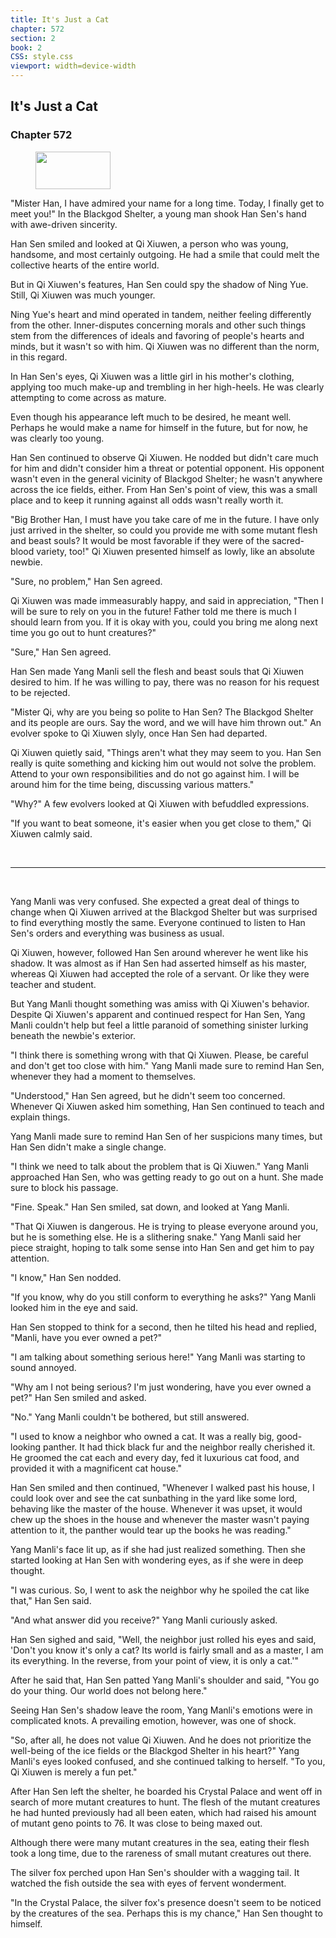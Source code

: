 ```yaml
---
title: It's Just a Cat
chapter: 572
section: 2
book: 2
CSS: style.css
viewport: width=device-width
---
```


## It's Just a Cat

### Chapter 572

<figure>
	<img src="../Images/gem.gif" alt="" id="gem" width="120" height="60" />
</figure>

"Mister Han, I have admired your name for a long time. Today, I finally get to meet you!" In the Blackgod Shelter, a young man shook Han Sen's hand with awe-driven sincerity.

Han Sen smiled and looked at Qi Xiuwen, a person who was young, handsome, and most certainly outgoing. He had a smile that could melt the collective hearts of the entire world.

But in Qi Xiuwen's features, Han Sen could spy the shadow of Ning Yue. Still, Qi Xiuwen was much younger.

Ning Yue's heart and mind operated in tandem, neither feeling differently from the other. Inner-disputes concerning morals and other such things stem from the differences of ideals and favoring of people's hearts and minds, but it wasn't so with him. Qi Xiuwen was no different than the norm, in this regard.

In Han Sen's eyes, Qi Xiuwen was a little girl in his mother's clothing, applying too much make-up and trembling in her high-heels. He was clearly attempting to come across as mature.

Even though his appearance left much to be desired, he meant well. Perhaps he would make a name for himself in the future, but for now, he was clearly too young.

Han Sen continued to observe Qi Xiuwen. He nodded but didn't care much for him and didn't consider him a threat or potential opponent. His opponent wasn't even in the general vicinity of Blackgod Shelter; he wasn't anywhere across the ice fields, either. From Han Sen's point of view, this was a small place and to keep it running against all odds wasn't really worth it.

"Big Brother Han, I must have you take care of me in the future. I have only just arrived in the shelter, so could you provide me with some mutant flesh and beast souls? It would be most favorable if they were of the sacred-blood variety, too!" Qi Xiuwen presented himself as lowly, like an absolute newbie.

"Sure, no problem," Han Sen agreed.

Qi Xiuwen was made immeasurably happy, and said in appreciation, "Then I will be sure to rely on you in the future! Father told me there is much I should learn from you. If it is okay with you, could you bring me along next time you go out to hunt creatures?"

"Sure," Han Sen agreed.

Han Sen made Yang Manli sell the flesh and beast souls that Qi Xiuwen desired to him. If he was willing to pay, there was no reason for his request to be rejected.

"Mister Qi, why are you being so polite to Han Sen? The Blackgod Shelter and its people are ours. Say the word, and we will have him thrown out." An evolver spoke to Qi Xiuwen slyly, once Han Sen had departed.

Qi Xiuwen quietly said, "Things aren't what they may seem to you. Han Sen really is quite something and kicking him out would not solve the problem. Attend to your own responsibilities and do not go against him. I will be around him for the time being, discussing various matters."

"Why?" A few evolvers looked at Qi Xiuwen with befuddled expressions.

"If you want to beat someone, it's easier when you get close to them," Qi Xiuwen calmly said.

<br>

*****

<br>

Yang Manli was very confused. She expected a great deal of things to change when Qi Xiuwen arrived at the Blackgod Shelter but was surprised to find everything mostly the same. Everyone continued to listen to Han Sen's orders and everything was business as usual.

Qi Xiuwen, however, followed Han Sen around wherever he went like his shadow. It was almost as if Han Sen had asserted himself as his master, whereas Qi Xiuwen had accepted the role of a servant. Or like they were teacher and student.

But Yang Manli thought something was amiss with Qi Xiuwen's behavior. Despite Qi Xiuwen's apparent and continued respect for Han Sen, Yang Manli couldn't help but feel a little paranoid of something sinister lurking beneath the newbie's exterior.

"I think there is something wrong with that Qi Xiuwen. Please, be careful and don't get too close with him." Yang Manli made sure to remind Han Sen, whenever they had a moment to themselves.

"Understood," Han Sen agreed, but he didn't seem too concerned. Whenever Qi Xiuwen asked him something, Han Sen continued to teach and explain things.

Yang Manli made sure to remind Han Sen of her suspicions many times, but Han Sen didn't make a single change.

"I think we need to talk about the problem that is Qi Xiuwen." Yang Manli approached Han Sen, who was getting ready to go out on a hunt. She made sure to block his passage.

"Fine. Speak." Han Sen smiled, sat down, and looked at Yang Manli.

"That Qi Xiuwen is dangerous. He is trying to please everyone around you, but he is something else. He is a slithering snake." Yang Manli said her piece straight, hoping to talk some sense into Han Sen and get him to pay attention.

"I know," Han Sen nodded.

"If you know, why do you still conform to everything he asks?" Yang Manli looked him in the eye and said.

Han Sen stopped to think for a second, then he tilted his head and replied, "Manli, have you ever owned a pet?"

"I am talking about something serious here!" Yang Manli was starting to sound annoyed.

"Why am I not being serious? I'm just wondering, have you ever owned a pet?" Han Sen smiled and asked.

"No." Yang Manli couldn't be bothered, but still answered.

"I used to know a neighbor who owned a cat. It was a really big, good-looking panther. It had thick black fur and the neighbor really cherished it. He groomed the cat each and every day, fed it luxurious cat food, and provided it with a magnificent cat house."

Han Sen smiled and then continued, "Whenever I walked past his house, I could look over and see the cat sunbathing in the yard like some lord, behaving like the master of the house. Whenever it was upset, it would chew up the shoes in the house and whenever the master wasn't paying attention to it, the panther would tear up the books he was reading."

Yang Manli's face lit up, as if she had just realized something. Then she started looking at Han Sen with wondering eyes, as if she were in deep thought.

"I was curious. So, I went to ask the neighbor why he spoiled the cat like that," Han Sen said.

"And what answer did you receive?" Yang Manli curiously asked.

Han Sen sighed and said, "Well, the neighbor just rolled his eyes and said, 'Don't you know it's only a cat? Its world is fairly small and as a master, I am its everything. In the reverse, from your point of view, it is only a cat.'"

After he said that, Han Sen patted Yang Manli's shoulder and said, "You go do your thing. Our world does not belong here."

Seeing Han Sen's shadow leave the room, Yang Manli's emotions were in complicated knots. A prevailing emotion, however, was one of shock.

"So, after all, he does not value Qi Xiuwen. And he does not prioritize the well-being of the ice fields or the Blackgod Shelter in his heart?" Yang Manli's eyes looked confused, and she continued talking to herself. "To you, Qi Xiuwen is merely a fun pet."

After Han Sen left the shelter, he boarded his Crystal Palace and went off in search of more mutant creatures to hunt. The flesh of the mutant creatures he had hunted previously had all been eaten, which had raised his amount of mutant geno points to 76. It was close to being maxed out.

Although there were many mutant creatures in the sea, eating their flesh took a long time, due to the rareness of small mutant creatures out there.

The silver fox perched upon Han Sen's shoulder with a wagging tail. It watched the fish outside the sea with eyes of fervent wonderment.

"In the Crystal Palace, the silver fox's presence doesn't seem to be noticed by the creatures of the sea. Perhaps this is my chance," Han Sen thought to himself.